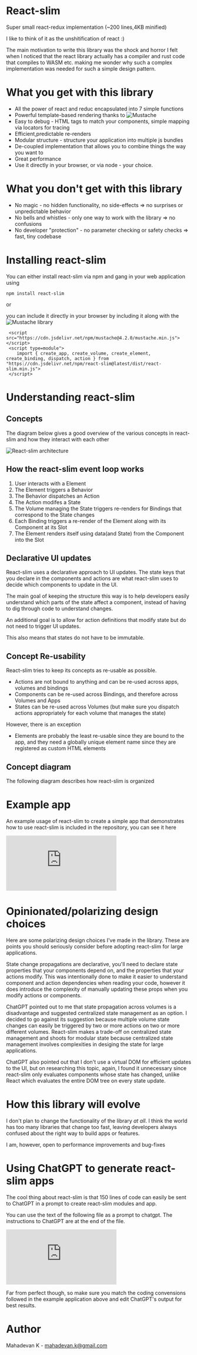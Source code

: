 # React-slim

Super small react-redux implementation (~200 lines,4KB minified)

I like to think of it as the unshitification of react :)

The main motivation to write this library was the shock and horror I felt when I noticed that
the react library actually has a compiler and rust code that compiles to WASM etc. making me
wonder why such a complex implementation was needed for such a simple design pattern.


# What you get with this library

- All the power of react and reduc encapsulated into 7 simple functions
- Powerful template-based rendering thanks to ![Mustache](https://github.com/janl/mustache.js/)
- Easy to debug - HTML tags to match your components, simple mapping via locators for tracing
- Efficient,predictable re-renders
- Modular structure - structure your application into multiple js bundles
- De-coupled implementation that allows you to combine things the way you want to
- Great performance
- Use it directly in your browser, or via node - your choice.

# What you don't get with this library

- No magic - no hidden functionality, no side-effects => no surprises or unpredictable behavior
- No bells and whistles - only one way to work with the library => no confusions
- No developer "protection" - no parameter checking or safety checks => fast, tiny codebase

# Installing react-slim

You can either install react-slim via npm and gang in your web application using

```
npm install react-slim
```

or

you can include it directly in your browser by including it along with the ![Mustache](https://github.com/janl/mustache.js/) library

```
 <script src="https://cdn.jsdelivr.net/npm/mustache@4.2.0/mustache.min.js"></script>
 <script type=module">
    import { create_app, create_volume, create_element, create_binding, dispatch, action } from "https://cdn.jsdelivr.net/npm/react-slim@latest/dist/react-slim.min.js">
 </script>
```

# Understanding react-slim

## Concepts

The diagram below gives a good overview of the various concepts in react-slim and how they interact with each other

![React-slim architecture](https://github.com/mahadevan-k/react-slim/blob/main/react-slim-architecture.png "Architecture Diagram")

## How the react-slim event loop works

1. User interacts with a Element
2. The Element triggers a Behavior
4. The Behavior dispatches an Action
5. The Action modifes a State
4. The Volume managing the State triggers re-renders for Bindings that correspond to the State changes
5. Each Binding triggers a re-render of the Element along with its Component at its Slot
6. The Element renders itself using data(and State) from the Component into the Slot

## Declarative UI updates

React-slim uses a declarative approach to UI updates. The state keys that you declare in the components and actions are what react-slim uses to decide which components to update in the UI.

The main goal of keeping the structure this way is to help developers easily understand which parts of the state affect a component, instead of having to dig through code to understand changes.

An additional goal is to allow for action definitions that modify state but do not need to trigger UI updates.

This also means that states do not have to be immutable.

## Concept Re-usability

React-slim tries to keep its concepts as re-usable as possible.

- Actions are not bound to anything and can be re-used across apps, volumes and bindings
- Components can be re-used across Bindings, and therefore across Volumes and Apps
- States can be re-used across Volumes (but make sure you dispatch actions appropriately for each volume that manages the state)

However, there is an exception

- Elements are probably the least re-usable since they are bound to the app, and they need a globally unique element name since they are registered as custom HTML elements

## Concept diagram

The following diagram describes how react-slim is organized


# Example app

An example usage of react-slim to create a simple app that demonstrates how to use react-slim
is included in the repository, you can see it here

![Example application](https://github.com/mahadevan-k/react-slim/blob/main/app.js "Example Application")


# Opinionated/polarizing design choices

Here are some polarizing design choices I've made in the library. These are points you should
seriously consider before adopting react-slim for large applications.

State change propagations are declarative, you'll need to declare state properties that your components 
depend on, and the properties that your actions modify. This was intentionally done to make it easier to
understand component and action dependencies when reading your code, however it does introduce the 
complexity of manually updating these props when you modify actions or components.

ChatGPT pointed out to me that state propagation across volumes is a disadvantage and suggested
centralized state management as an option. I decided to go against its suggestion because multiple volume
state changes can easily be triggered by two or more actions on two or more different volumes.
React-slim makes a trade-off on centralized state management and shoots for modular state because
centralized state management involves complexities in desiging the state for large applications.

ChatGPT also pointed out that I don't use a virtual DOM for efficient updates to the UI, but on
researching this topic, again, I found it unnecessary since react-slim only evaluates components whose state
has changed, unlike React which evaluates the entire DOM tree on every state update.

# How this library will evolve

I don't plan to change the functionality of the library *at all*. I think the world has too
many libraries that change too fast, leaving developers always confused about the right way
to build apps or features.

I am, however, open to performance improvements and bug-fixes

# Using ChatGPT to generate react-slim apps

The cool thing about react-slim is that 150 lines of code can easily be sent to ChatGPT in a prompt 
to create react-slim modules and app.

You can use the text of the following file as a prompt to chatgpt. The instructions to ChatGPT 
are at the end of the file.

![ChatGPT Prompt](https://github.com/mahadevan-k/react-slim/blob/main/chatgpt-prompt.txt "ChatGPT Prompt")

Far from perfect though, so make sure you match the coding convensions followed in the example application above 
and edit ChatGPT's output for best results.

# Author

Mahadevan K - mahadevan.k@gmail.com
